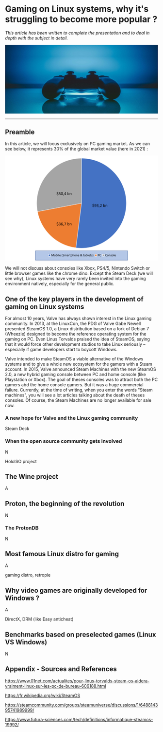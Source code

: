 # Gaming on Linux systems, why it's struggling to become more popular ?

*This article has been written to complete the presentation and to deal in depth with the subject in detail.*

![bg fit right](./img/controller.jpg)
__________

## Preamble

In this article, we will focus exclusively on PC gaming market. As we can see below, it represents 30% of the global market value (here in 2021) :

![bg fit right](./img/market_shares_gaming.png)

We will not discuss about consoles like Xbox, PS4/5, Nintendo Switch or little browser games like the chrome dino. Except the Steam Deck (we will see why), Linux systems have very rarely been invited into the gaming environment natively, especially for the general public.

## One of the key players in the development of gaming on Linux systems

For almost 10 years, Valve has always shown interest in the Linux gaming community. In 2013, at the LinuxCon, the PDG of Valve Gabe Newell presented SteamOS 1.0, a Linux distribution based on a fork of Debian 7 (Wheezie) designed to become the reference operating system for the gaming on PC. Even Linus Torvalds praised the idea of SteamOS, saying that it would force other development studios to take Linux seriously – especially if game developers start to boycott Windows.

Valve intended to make SteamOS a viable alternative of the Windows systems and to give a whole new ecosystem for the gamers with a Steam account. In 2015, Valve announced Steam Machines with the new SteamOS 2.0, a new hybrid gaming console between PC and home console (like Playstation or Xbox). The goal of theses consoles was to attract both the PC gamers abd the home console gamers. But it was a huge commercial failure. Currently, at the time of writing, when you enter the words "Steam machines", you will see a lot articles talking about the death of theses consoles. Of course, the Steam Machines are no longer available for sale now.

### A new hope for Valve and the Linux gaming community

Steam Deck

### When the open source community gets involved 
N

HoloISO project

## The Wine project 
A

## Proton, the beginning of the revolution 
N

### The ProtonDB 
N

## Most famous Linux distro for gaming 
A

gaming distro, retropie

## Why video games are originally developed for Windows ?
A

DirectX, DRM (like Easy anticheat)

## Benchmarks based on preselected games (Linux VS Windows)
N
## Appendix - Sources and References

https://www.01net.com/actualites/pour-linus-torvalds-steam-os-aidera-vraiment-linux-sur-les-pc-de-bureau-606188.html

https://fr.wikipedia.org/wiki/SteamOS

https://steamcommunity.com/groups/steamuniverse/discussions/1/648814395741989999/

https://www.futura-sciences.com/tech/definitions/informatique-steamos-19992/